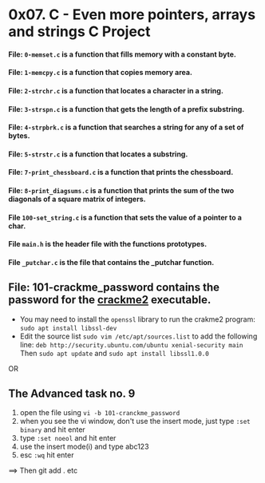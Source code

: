 # 0x07. C - Even more pointers, arrays and strings C Project
#### File: `0-memset.c` is a function that fills memory with a constant byte.

#### File: `1-memcpy.c` is a function that copies memory area.

#### File: `2-strchr.c` is a function that locates a character in a string.

#### File: `3-strspn.c` is a function that gets the length of a prefix substring.

#### File: `4-strpbrk.c` is a function that searches a string for any of a set of bytes.

#### File: `5-strstr.c` is a function that locates a substring.

#### File: `7-print_chessboard.c` is a function that prints the chessboard.

#### File: `8-print_diagsums.c` is a function that prints the sum of the two diagonals of a square matrix of integers.

#### File `100-set_string.c` is a function that sets the value of a pointer to a char.

#### File `main.h` is the header file with the functions prototypes.

#### File `_putchar.c` is the file that contains the _putchar function.

## File: 101-crackme_password contains the password for the [crackme2](https://github.com/holbertonschool/0x06.c) executable.
- You may need to install the `openssl` library to run the crakme2 program: `sudo apt install libssl-dev`
- Edit the source list `sudo vim /etc/apt/sources.list` to add the following line: `deb http://security.ubuntu.com/ubuntu xenial-security main` Then `sudo apt update` and `sudo apt install libssl1.0.0`

OR 

## The Advanced task no. 9
1. open the file using `vi -b 101-cranckme_password`
2. when you see the vi window, don't use the insert mode, just type `:set binary` and hit enter
3. type `:set noeol` and hit enter
4. use the insert mode(i) and type abc123
5. esc `:wq` hit enter

==> Then git add . etc

